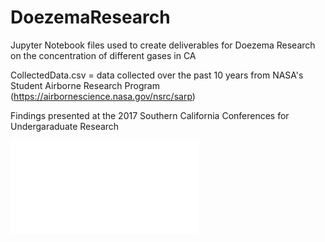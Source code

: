 # DoezemaResearch
Jupyter Notebook files used to create deliverables for Doezema Research on the concentration of different gases in CA

CollectedData.csv = data collected over the past 10 years from NASA's Student Airborne Research Program (https://airbornescience.nasa.gov/nsrc/sarp) 

Findings presented at the 2017 Southern California Conferences for Undergaraduate Research

![SCURR 2017 Poster](SCURR_2017_Poster.pdf)
